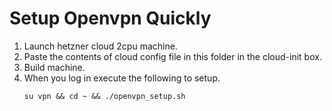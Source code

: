 # Setup Openvpn Quickly

1. Launch hetzner cloud 2cpu machine.
2. Paste the contents of cloud config file in this folder in the cloud-init box.
3. Build machine.
4. When you log in execute the following to setup.
   ```
   su vpn && cd ~ && ./openvpn_setup.sh
   ```
